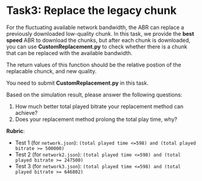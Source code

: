 # Task3: Replace the legacy chunk

For the fluctuating available network bandwidth, the ABR can replace a previously downloaded low-quality chunk. In this task, we provide the **best speed** ABR to download the chunks, but after each chunk is downloaded, you can use **CustomReplacement.py** to check whether there is a chunk that can be replaced with the available bandwidth.

The return values of this function should be the relative postion of the replacable chunck, and new quality.

You need to submit **CustomReplacement.py** in this task.

Based on the simulation result, please answer the following questions:

1. How much better total played bitrate your replacement method can achieve?
2. Does your replacement method prolong the total play time, why?

**Rubric**:

- Test 1 (for `network.json`): `(total played time <=598) and (total played bitrate >= 500000)`
- Test 2 (for `network2.json`): `(total played time <=598) and (total played bitrate >= 247500)`
- Test 3 (for `network3.json`): `(total played time <=598) and (total played bitrate >= 646802)`

